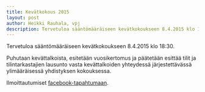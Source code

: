 ```yaml
---
title: Kevätkokous 2015
layout: post
author: Heikki Rauhala, vpj
description: Tervetuloa sääntömääräiseen kevätkokoukseen 8.4.2015 klo 18:30.Puhutaan kevättalkoista, esitetään vuosikertomus ja päätetään esittää tilit ja tilintarkastajien lausunto vasta kevättalkoiden yhteydessä järjestettävässä ylimääräisessä yhdistyksen kokouksessa.
---
```


Tervetuloa sääntömääräiseen kevätkokoukseen <time datetime="2015-04-08 18:30">8.4.2015 klo 18:30</time>.

Puhutaan kevättalkoista, esitetään vuosikertomus ja päätetään esittää tilit ja tilintarkastajien lausunto vasta kevättalkoiden yhteydessä järjestettävässä ylimääräisessä yhdistyksen kokouksessa.

Ilmoittautumiset [facebook-tapahtumaan](https://www.facebook.com/events/873948919333671/).